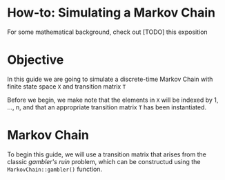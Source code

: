 # How-to: Simulating a Markov Chain

For some mathematical background, check out [TODO] this exposition

# Objective

In this guide we are going to simulate a discrete-time Markov Chain with finite
state space `X` and transition matrix `T`

Before we begin, we make note that the elements in `X` will be indexed by 1, ..., n, and that an appropriate transition matrix `T` has been instantiated.

# Markov Chain

To begin this guide, we will use a transition matrix that arises from the classic _gambler's ruin_ problem, which can be constructud using the `MarkovChain::gambler()` function.